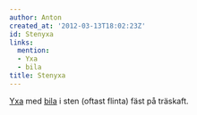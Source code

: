 ```yaml
---
author: Anton
created_at: '2012-03-13T18:02:23Z'
id: Stenyxa
links:
  mention:
  - Yxa
  - bila
title: Stenyxa
---
```


[Yxa] med [bila] i sten (oftast flinta) fäst på träskaft.

  [Yxa]: Yxa
  [bila]: bila
